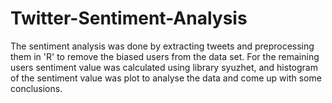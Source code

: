 # Twitter-Sentiment-Analysis
The sentiment analysis was done by extracting tweets and preprocessing them in 'R' to remove the biased users from the data set.
For the remaining users sentiment value was calculated using library syuzhet, and histogram of the sentiment value was plot
to analyse the data and come up with some conclusions.
